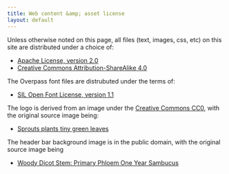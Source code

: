 ```yaml
---
title: Web content &amp; asset license
layout: default
---
```


Unless otherwise noted on this page, all files (text, images, css, etc)
on this site are distributed under a choice of:


* [Apache License, version 2.0](license-apache20)
* [Creative Commons Attribution-ShareAlike 4.0](license-ccbysa40)


The Overpass font files are distrubuted under the terms of:

* [SIL Open Font License, version 1.1](fonts/license-sil11)

The logo is derived from an image under the [Creative Commons CC0](license-cc0),
with the original source image being:

* [Sprouts plants tiny green leaves](https://pixabay.com/en/sprouts-plants-tiny-green-leaves-576230/)

The header bar background image is in the public domain, with the original
source image being

* [Woody Dicot Stem: Primary Phloem One Year Sambucus](https://www.flickr.com/photos/146824358@N03/35922591815)
